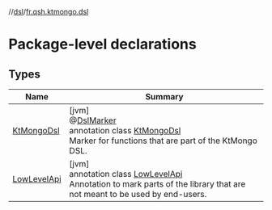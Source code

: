 //[dsl](../../index.md)/[fr.qsh.ktmongo.dsl](index.md)

# Package-level declarations

## Types

| Name                                   | Summary                                                                                                                                                                                                              |
|----------------------------------------|----------------------------------------------------------------------------------------------------------------------------------------------------------------------------------------------------------------------|
| [KtMongoDsl](-kt-mongo-dsl/index.md)   | [jvm]<br>@[DslMarker](https://kotlinlang.org/api/latest/jvm/stdlib/kotlin/-dsl-marker/index.html)<br>annotation class [KtMongoDsl](-kt-mongo-dsl/index.md)<br>Marker for functions that are part of the KtMongo DSL. |
| [LowLevelApi](-low-level-api/index.md) | [jvm]<br>annotation class [LowLevelApi](-low-level-api/index.md)<br>Annotation to mark parts of the library that are not meant to be used by end-users.                                                              |
